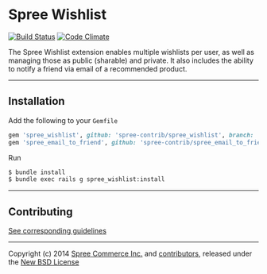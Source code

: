 # Spree Wishlist

[![Build Status](https://travis-ci.org/spree-contrib/spree_wishlist.svg?branch=2-2-stable)](https://travis-ci.org/spree-contrib/spree_wishlist)
[![Code Climate](https://codeclimate.com/github/spree-contrib/spree_wishlist/badges/gpa.svg)](https://codeclimate.com/github/spree-contrib/spree_wishlist)

The Spree Wishlist extension enables multiple wishlists per user, as well as managing those as public (sharable) and private. It also includes the ability to notify a friend via email of a recommended product.

---

## Installation

Add the following to your `Gemfile`
```ruby
gem 'spree_wishlist', github: 'spree-contrib/spree_wishlist', branch: '2-2-stable'
gem 'spree_email_to_friend', github: 'spree-contrib/spree_email_to_friend', branch: '2-2-stable'
```

Run
```sh
$ bundle install
$ bundle exec rails g spree_wishlist:install
```

---

## Contributing

[See corresponding guidelines][1]

---

Copyright (c) 2014 [Spree Commerce Inc.][4] and [contributors][5], released under the [New BSD License][3]

[1]: https://github.com/spree-contrib/spree_wishlist/blob/master/CONTRIBUTING.md
[3]: https://github.com/spree-contrib/spree_wishlist/blob/master/LICENSE.md
[4]: https://github.com/spree
[5]: https://github.com/spree-contrib/spree_wishlist/graphs/contributors
